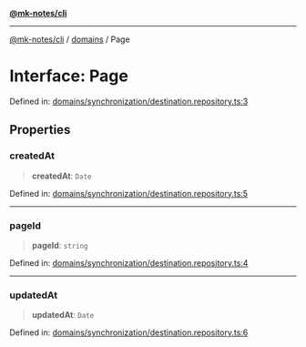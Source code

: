 [**@mk-notes/cli**](../../README.md)

***

[@mk-notes/cli](../../README.md) / [domains](../README.md) / Page

# Interface: Page

Defined in: [domains/synchronization/destination.repository.ts:3](https://github.com/Myastr0/mk-notes/blob/184ba57922923e2636b5be8eb72e467e76933ed9/src/domains/synchronization/destination.repository.ts#L3)

## Properties

### createdAt

> **createdAt**: `Date`

Defined in: [domains/synchronization/destination.repository.ts:5](https://github.com/Myastr0/mk-notes/blob/184ba57922923e2636b5be8eb72e467e76933ed9/src/domains/synchronization/destination.repository.ts#L5)

***

### pageId

> **pageId**: `string`

Defined in: [domains/synchronization/destination.repository.ts:4](https://github.com/Myastr0/mk-notes/blob/184ba57922923e2636b5be8eb72e467e76933ed9/src/domains/synchronization/destination.repository.ts#L4)

***

### updatedAt

> **updatedAt**: `Date`

Defined in: [domains/synchronization/destination.repository.ts:6](https://github.com/Myastr0/mk-notes/blob/184ba57922923e2636b5be8eb72e467e76933ed9/src/domains/synchronization/destination.repository.ts#L6)
